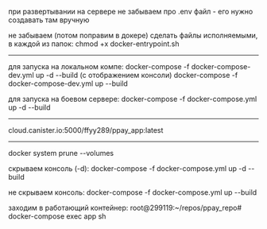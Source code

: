 при развертывании на сервере не забываем про .env файл - его нужно создавать там вручную

не забываем (потом поправим в докере) сделать файлы исполняемыми, в каждой из папок:
chmod +x docker-entrypoint.sh

----


для запуска на локальном компе:
docker-compose -f docker-compose-dev.yml up -d --build
(с отображением консоли)
docker-compose -f docker-compose-dev.yml up --build

для запуска на боевом сервере:
docker-compose -f docker-compose.yml up -d --build

----
cloud.canister.io:5000/ffyy289/ppay_app:latest

----
docker system prune --volumes


скрываем консоль (-d):
docker-compose -f docker-compose.yml up -d --build

не скрываем консоль:
docker-compose -f docker-compose.yml up --build

заходим в работающий контейнер:
root@299119:~/repos/ppay_repo# docker-compose exec app sh

